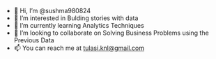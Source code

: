 - 👋 Hi, I’m @sushma980824
- 👀 I’m interested in Bulding stories with data
- 🌱 I’m currently learning Analytics Techniques
- 💞️ I’m looking to collaborate on Solving Business Problems using the Previous Data
- 📫 You can reach me at tulasi.knl@gmail.com

<!---
sushma980824/sushma980824 is a ✨ special ✨ repository because its `README.md` (this file) appears on your GitHub profile.
You can click the Preview link to take a look at your changes.
--->
